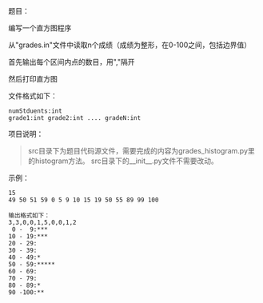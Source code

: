 题目：

编写一个直方图程序

从"grades.in"文件中读取n个成绩（成绩为整形，在0-100之间，包括边界值）

首先输出每个区间内点的数目，用","隔开

然后打印直方图

文件格式如下：
    
    numStduents:int
    grade1:int grade2:int .... gradeN:int


项目说明：

>src目录下为题目代码源文件，需要完成的内容为grades_histogram.py里的histogram方法。
>src目录下的__init__.py文件不需要改动。


示例：

    15
    49 50 51 59 0 5 9 10 15 19 50 55 89 99 100

	输出格式如下：
    3,3,0,0,1,5,0,0,1,2
     0 -  9:***
    10 - 19:***
    20 - 29:
    30 - 39:
    40 - 49:*
    50 - 59:*****
    60 - 69:
    70 - 79:
    80 - 89:*
    90 -100:**